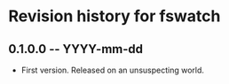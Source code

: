 # Revision history for fswatch

## 0.1.0.0  -- YYYY-mm-dd

* First version. Released on an unsuspecting world.
